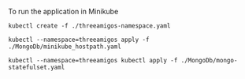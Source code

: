 To run the application in Minikube

`kubectl create -f ./threeamigos-namespace.yaml`

`kubectl --namespace=threeamigos apply -f ./MongoDb/minikube_hostpath.yaml`

`kubectl --namespace=threeamigos kubectl apply -f ./MongoDb/mongo-statefulset.yaml`